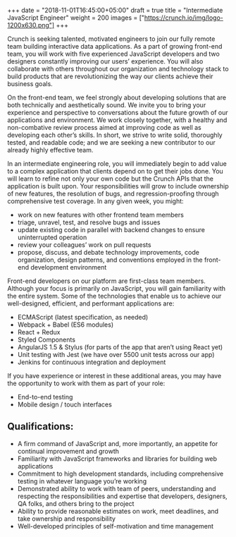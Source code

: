 +++
date = "2018-11-01T16:45:00+05:00"
draft = true
title = "Intermediate JavaScript Engineer"
weight = 200
images = ["https://crunch.io/img/logo-1200x630.png"]
+++

Crunch is seeking talented, motivated engineers to join our fully remote team building interactive data applications. As a part of growing front-end team, you will work with five experienced JavaScript developers and two designers constantly improving our users’ experience. You will also collaborate with others throughout our organization and technology stack to build products that are revolutionizing the way our clients achieve their business goals.

On the front-end team, we feel strongly about developing solutions that are both technically and aesthetically sound. We invite you to bring your experience and perspective to conversations about the future growth of our applications and environment. We work closely together, with a healthy and non-combative review process aimed at improving code as well as developing each other’s skills. In short, we strive to write solid, thoroughly tested, and readable code; and we are seeking a new contributor to our already highly effective team.

In an intermediate engineering role, you will immediately begin to add value to a complex application that clients depend on to get their jobs done. You will learn to refine not only your own code but the Crunch APIs that the application is built upon. Your responsibilities will grow to include ownership of new features, the resolution of bugs, and regression-proofing through comprehensive test coverage. In any given week, you might:

* work on new features with other frontend team members
* triage, unravel, test, and resolve bugs and issues
* update existing code in parallel with backend changes to ensure uninterrupted operation
* review your colleagues’ work on pull requests
* propose, discuss, and debate technology improvements, code organization, design patterns, and conventions employed in the front-end development environment

Front-end developers on our platform are first-class team members. Although your focus is primarily on JavaScript, you will gain familiarity with the entire system. Some of the technologies that enable us to achieve our well-designed, efficient, and performant applications are:

* ECMAScript (latest specification, as needed)
* Webpack + Babel (ES6 modules)
* React + Redux
* Styled Components
* AngularJS 1.5 & Stylus (for parts of the app that aren’t using React yet)
* Unit testing with Jest (we have over 5500 unit tests across our app)
* Jenkins for continuous integration and deployment

If you have experience or interest in these additional areas, you may have the opportunity to work with them as part of your role:

* End-to-end testing
* Mobile design / touch interfaces

## Qualifications:

* A firm command of JavaScript and, more importantly, an appetite for continual improvement and growth
* Familiarity with JavaScript frameworks and libraries for building web applications
* Commitment to high development standards, including comprehensive testing in whatever language you’re working
* Demonstrated ability to work with team of peers, understanding and respecting the responsibilities and expertise that developers, designers, QA folks, and others bring to the project
* Ability to provide reasonable estimates on work, meet deadlines, and take ownership and responsibility
* Well-developed principles of self-motivation and time management
